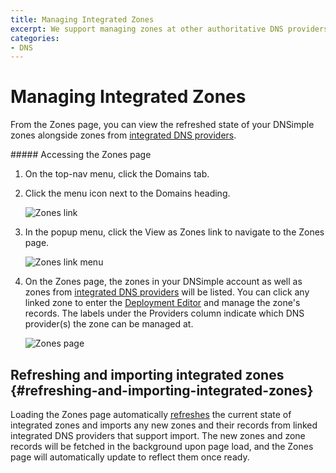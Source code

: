 ```yaml
---
title: Managing Integrated Zones
excerpt: We support managing zones at other authoritative DNS providers.
categories:
- DNS
---
```


# Managing Integrated Zones

From the Zones page, you can view the refreshed state of your DNSimple zones alongside zones from [integrated DNS providers](/articles/integrated-dns-providers).

<div class="section-steps" markdown="1">
##### Accessing the Zones page

1.  On the top-nav menu, click the <label>Domains</label> tab.

1.  Click the menu icon next to the <label>Domains</label> heading.

    ![Zones link](/files/zones-domains-link.png)

1.  In the popup menu, click the <label>View as Zones</label> link to navigate to the <label>Zones</label> page.

    ![Zones link menu](/files/zones-domains-link-menu.png)

1.  On the <label>Zones</label> page, the zones in your DNSimple account as well as zones from [integrated DNS providers](/articles/integrated-dns-providers) will be listed. You can click any linked zone to enter the [Deployment Editor](/articles/deployment-editor) and manage the zone's records. The labels under the Providers column indicate which DNS provider(s) the zone can be managed at.

    ![Zones page](/files/zones-page.png)
</div>

## Refreshing and importing integrated zones {#refreshing-and-importing-integrated-zones}

Loading the Zones page automatically [refreshes](/articles/deployment-editor#refreshing-integrated-zone-records) the current state of integrated zones and imports any new zones and their records from linked integrated DNS providers that support import. The new zones and zone records will be fetched in the background upon page load, and the Zones page will automatically update to reflect them once ready.
